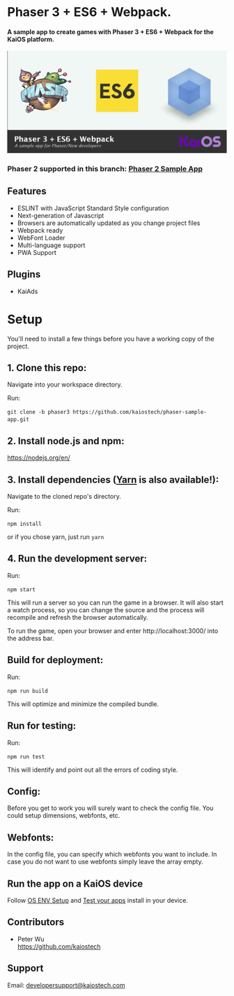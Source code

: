 # Phaser 3 + ES6 + Webpack.
#### A sample app to create games with Phaser 3 + ES6 + Webpack for the KaiOS platform.

![Phaser+ES6+Webpack](doc/phaser-es6-webpack.png)

### Phaser 2 supported in this branch: [Phaser 2 Sample App](https://github.com/kaiostech/phaser-sample-app/)

## Features
- ESLINT with JavaScript Standard Style configuration
- Next-generation of Javascript
- Browsers are automatically updated as you change project files
- Webpack ready
- WebFont Loader
- Multi-language support
- PWA Support

## Plugins
- KaiAds

# Setup
You'll need to install a few things before you have a working copy of the project.

## 1. Clone this repo:

Navigate into your workspace directory.

Run:

```git clone -b phaser3 https://github.com/kaiostech/phaser-sample-app.git```

## 2. Install node.js and npm:

https://nodejs.org/en/


## 3. Install dependencies ([Yarn](https://yarnpkg.com/) is also available!):

Navigate to the cloned repo's directory.

Run:

```npm install``` 

or if you chose yarn, just run ```yarn```

## 4. Run the development server:

Run:

```npm start```

This will run a server so you can run the game in a browser. It will also start a watch process, so you can change the source and the process will recompile and refresh the browser automatically.

To run the game, open your browser and enter http://localhost:3000/ into the address bar.


## Build for deployment:

Run:

```npm run build```

This will optimize and minimize the compiled bundle.

## Run for testing:

Run:

```npm run test```

This will identify and point out all the errors of coding style.


## Config:
Before you get to work you will surely want to check the config file. You could setup dimensions, webfonts, etc.


## Webfonts:
In the config file, you can specify which webfonts you want to include. In case you do not want to use webfonts simply leave the array empty.


## Run the app on a KaiOS device

Follow [OS ENV Setup](https://developer.kaiostech.com/docs/02.getting-started/01.env-setup/os-env-setup) and [Test your apps](https://developer.kaiostech.com/docs/02.getting-started/03.build-your-first-package-app/test-your-apps)
install in your device.


## Contributors

- Peter Wu  
https://github.com/kaiostech


## Support

Email: <a href="mailto:developersupport@kaiostech.com">developersupport@kaiostech.com</a>